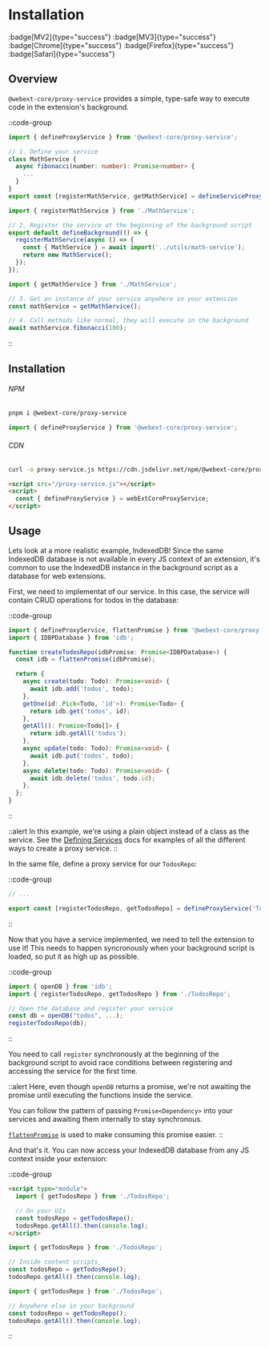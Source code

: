 # Installation

:badge[MV2]{type="success"} :badge[MV3]{type="success"} :badge[Chrome]{type="success"} :badge[Firefox]{type="success"} :badge[Safari]{type="success"}

## Overview

`@webext-core/proxy-service` provides a simple, type-safe way to execute code in the extension's background.

::code-group

```ts [MathService.ts]
import { defineProxyService } from '@webext-core/proxy-service';

// 1. Define your service
class MathService {
  async fibonacci(number: number): Promise<number> {
    ...
  }
}
export const [registerMathService, getMathService] = defineServiceProxy<MathService>('MathService');
```

```ts [background.ts]
import { registerMathService } from './MathService';

// 2. Register the service at the beginning of the background script
export default defineBackground(() => {
  registerMathService(async () => {
    const { MathService } = await import('../utils/math-service');
    return new MathService();
  });
});
```

```ts [anywhere-else.ts]
import { getMathService } from './MathService';

// 3. Get an instance of your service anywhere in your extension
const mathService = getMathService();

// 4. Call methods like normal, they will execute in the background
await mathService.fibonacci(100);
```

::

## Installation

###### NPM

```sh
pnpm i @webext-core/proxy-service
```

```ts
import { defineProxyService } from '@webext-core/proxy-service';
```

###### CDN

```sh
curl -o proxy-service.js https://cdn.jsdelivr.net/npm/@webext-core/proxy-service/lib/index.global.js
```

```html
<script src="/proxy-service.js"></script>
<script>
  const { defineProxyService } = webExtCoreProxyService;
</script>
```

## Usage

Lets look at a more realistic example, IndexedDB! Since the same IndexedDB database is not available in every JS context of an extension, it's common to use the IndexedDB instance in the background script as a database for web extensions.

First, we need to implementat of our service. In this case, the service will contain CRUD operations for todos in the database:

::code-group

```ts [TodosRepo.ts]
import { defineProxyService, flattenPromise } from '@webext-core/proxy-service';
import { IDBPDatabase } from 'idb';

function createTodosRepo(idbPromise: Promise<IDBPDatabase>) {
  const idb = flattenPromise(idbPromise);

  return {
    async create(todo: Todo): Promise<void> {
      await idb.add('todos', todo);
    },
    getOne(id: Pick<Todo, 'id'>): Promise<Todo> {
      return idb.get('todos', id);
    },
    getAll(): Promise<Todo[]> {
      return idb.getAll('todos');
    },
    async update(todo: Todo): Promise<void> {
      await idb.put('todos', todo);
    },
    async delete(todo: Todo): Promise<void> {
      await idb.delete('todos', todo.id);
    },
  };
}
```

::

::alert
In this example, we're using a plain object instead of a class as the service. See the [Defining Services](/proxy-service/defining-services) docs for examples of all the different ways to create a proxy service.
::

In the same file, define a proxy service for our `TodosRepo`:

::code-group

```ts [TodosRepo.ts]
// ...

export const [registerTodosRepo, getTodosRepo] = defineProxyService('TodosRepo', createTodosRepo);
```

::

Now that you have a service implemented, we need to tell the extension to use it! This needs to happen syncronously when your background script is loaded, so put it as high up as possible.

::code-group

```ts [background.ts]
import { openDB } from 'idb';
import { registerTodosRepo, getTodosRepo } from './TodosRepo';

// Open the database and register your service
const db = openDB("todos", ...);
registerTodosRepo(db);
```

::

You need to call `register` synchronously at the beginning of the background script to avoid race conditions between registering and accessing the service for the first time.

::alert
Here, even though `openDB` returns a promise, we're not awaiting the promise until executing the functions inside the service.

You can follow the pattern of passing `Promise<Dependency>` into your services and awaiting them internally to stay synchronous.

[`flattenPromise`](/proxy-service/api#flattenpromise) is used to make consuming this promise easier.
::

And that's it. You can now access your IndexedDB database from any JS context inside your extension:

::code-group

```html [extension-page.html]
<script type="module">
  import { getTodosRepo } from './TodosRepo';

  // On your UIs
  const todosRepo = getTodosRepo();
  todosRepo.getAll().then(console.log);
</script>
```

```ts [content-script.ts]
import { getTodosRepo } from './TodosRepo';

// Inside content scripts
const todosRepo = getTodosRepo();
todosRepo.getAll().then(console.log);
```

```ts [background/some-helper.ts]
import { getTodosRepo } from './TodosRepo';

// Anywhere else in your background
const todosRepo = getTodosRepo();
todosRepo.getAll().then(console.log);
```

::
